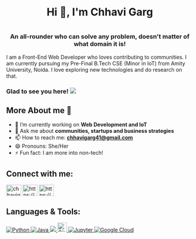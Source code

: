 <h1 align = "center"> Hi 👋, I'm Chhavi Garg <h1 align = "center">
<h3 align = "center">An all-rounder who can solve any problem, doesn't matter of what domain it is! </h3>

I am a Front-End Web Developer who loves contributing to communities. I am currently pursuing my Pre-Final B.Tech CSE (Minor in IoT) from Amity University, Noida. I love exploring new technologies and do research on that.

### Glad to see you here! ![](https://komarev.com/ghpvc/?username=chhavi-gg&label=Views&color=blue&style=plastic")

## More About me 💬 

- 🔭 I’m currently working on **Web Development and IoT**
- 💬 Ask me about **communities, startups and business strategies**
- 📫 How to reach me: **chhavigarg41@gmail.com**
- 😄 Pronouns: She/Her
- ⚡ Fun fact: I am more into non-tech!
  
## Connect with me:

<p align="left">
<a href="https://twitter.com/chhavigg" target="blank"><img align="center" src="https://cdn.jsdelivr.net/npm/simple-icons@3.0.1/icons/twitter.svg" alt="chhavigg" height="30" width="40" /></a>
<a href="https://linkedin.com/in/chhavigg/" target="blank"><img align="center" src="https://cdn.jsdelivr.net/npm/simple-icons@3.0.1/icons/linkedin.svg" alt="https://www.linkedin.com/in/chhavigg/" height="30" width="40" /></a>
<a href="https://instagram.com/chhavigg/" target="blank"><img align="center" src="https://cdn.jsdelivr.net/npm/simple-icons@3.0.1/icons/instagram.svg" alt="https://www.instagram.com/chhavigg/" height="30" width="40" /></a>
</p>

## Languages & Tools:

<p align="left">  
  <a href="https://www.python.org/" target="_blank"> <img alt="Python" src="https://img.shields.io/badge/python%20-%2314354C.svg?&style=for-the-badge&logo=python&logoColor=white"/> </a> 
  <a href="https://www.oracle.com/java/technologies/" target="_blank"> <img alt="Java" src="https://img.shields.io/badge/Java-2C2D72?style=for-the-badge&logo=java&logoColor=white"/> </a>
  <a href="https://opencv.org/" target="_blank"> <img src="https://img.shields.io/badge/OpenCV-27338e?style=for-the-badge&logo=OpenCV&logoColor=white" /> </a> 
  <a href="https://git-scm.com/" target="_blank"> <img src="https://img.shields.io/badge/Git-282C34?logo=git" alt="Git logo" title="Git" height="25" /> </a> 
  <a href="https://jupyter.org/" target="_blank"> <img alt="Jupyter" src="https://img.shields.io/badge/Jupyter%20-%23F37626.svg?&style=for-the-badge&logo=Jupyter&logoColor=white" /> </a> 
  <a href = "https://cloud.google.com/" target = "_blank"> <img alt="Google Cloud" src="https://img.shields.io/badge/Google%20Cloud%20-%234285F4.svg?&style=for-the-badge&logo=google-cloud&logoColor=white"/> </a>
